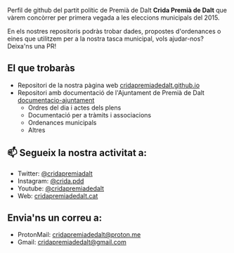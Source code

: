 Perfil de github del partit polític de Premià de Dalt **Crida Premià de Dalt** que vàrem concòrrer per primera vegada a les eleccions municipals del 2015.

En els nostres repositoris podràs trobar dades, propostes d'ordenances o eines que utilitzem per a la nostra tasca municipal, vols ajudar-nos? Deixa'ns una PR!

## El que trobaràs
- Repositori de la nostra pàgina web [cridapremiadedalt.github.io](https://github.com/cridapremiadedalt/cridapremiadedalt.github.io)
- Repositori amb documentació de l'Ajuntament de Premià de Dalt [documentacio-ajuntament](https://github.com/cridapremiadedalt/documentacio-ajuntament)
  - Ordres del dia i actes dels plens
  - Documentació per a tràmits i associacions
  - Ordenances municipals
  - Altres

## 📫 Segueix la nostra activitat a:
- Twitter: [@cridapremiadalt](https://twitter.com/cridapremiadalt)
- Instagram: [@crida.pdd](https://www.instagram.com/crida.pdd)
- Youtube: [@cridapremiadedalt](https://www.youtube.com/@cridapremiadedalt)
- Web: [cridapremiadedalt.cat](http://cridapremiadedalt.cat/)

## Envia'ns un correu a:
- ProtonMail: cridapremiadedalt@proton.me
- Gmail: cridapremiadedalt@gmail.com

